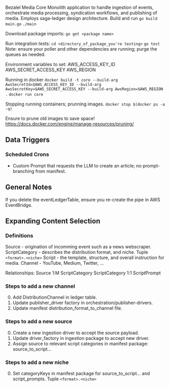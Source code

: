 Bezalel Media Core
Monolith application to handle ingestion of events, orchestrate media processing, syndication workflows, and publishing of media.
Employs saga-ledger design architecture.
Build and run
`go build main.go`
`./main`

Download package imports:
`go get <package name>`

Run integration tests:
`cd <directory_of_package_you're testing>`
`go test`
Note: ensure your poller and other dependencies are running; purge the queues as needed.

Environment variables to set:
AWS_ACCESS_KEY_ID
AWS_SECRET_ACCESS_KEY
AWS_REGION

Running in docker
`docker build -t core --build-arg AwsSecretId=$AWS_ACCESS_KEY_ID --build-arg AwsSecretKey=$AWS_SECRET_ACCESS_KEY --build-arg AwsRegion=$AWS_REGION .`
`docker run core`


Stopping running containers; prunning images.
`docker stop $(docker ps -a -q)`

Ensure to prune old images to save space!
https://docs.docker.com/engine/manage-resources/pruning/


## Data Triggers
### Scheduled Crons
- Custom Prompt that requests the LLM to create an article; no prompt-branching from manifest.
## General Notes
If you delete the eventLedgerTable, ensure you re-create the pipe in AWS EventBridge.


## Expanding Content Selection
### Definitions
Source - origination of incomming event such as a news webscraper.
ScriptCategory - describes the distribution format, and niche. Tuple `<format>.<niche>`
Script - the template, structure, and overall instruction for media.
Channel - YouTube, Medium, Twitter, ...

Relationships:
Source 1:M ScriptCategory
ScriptCategory 1:1 ScriptPrompt

### Steps to add a new channel
0. Add DistributionChannel in ledger table.
1. Update publisher_driver factory in orchestration/publisher-drivers.
2. Update manifest distribution_format_to_channel file.

### Steps to add a new source
0. Create a new ingestion driver to accept the source payload.
1. Update driver_factory in ingestion package to accept new driver.
2. Assign source to relevant script categories in manifest package: source_to_script...

### Steps to add a new niche
0. Set categoryKeys in manifest package for source_to_script... and script_prompts. Tuple `<format>.<niche>`


